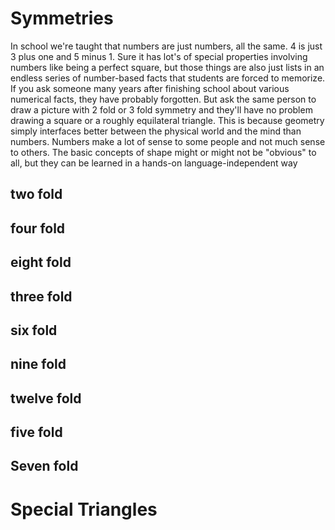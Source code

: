 # Symmetries

In school we're taught that numbers are just numbers, all the same.  4 is just 3 plus one and 5 minus 1.  Sure it has lot's of special properties involving numbers like being a perfect square, but those things are also just lists in an endless series of number-based facts that students are forced to memorize.  If you ask someone many years after finishing school about various numerical facts, they have probably forgotten.  But ask the same person to draw a picture with 2 fold or 3 fold symmetry and they'll have no problem drawing a square or a roughly equilateral triangle.  This is because geometry simply interfaces better between the physical world and the mind than numbers.  Numbers make a lot of sense to some people and not much sense to others.  The basic concepts of shape might or might not be "obvious" to all, but they can be learned in a hands-on language-independent way 


## two fold
## four fold
## eight fold

## three fold
## six fold
## nine fold

## twelve fold


## five fold
## Seven fold

# Special Triangles

 
 